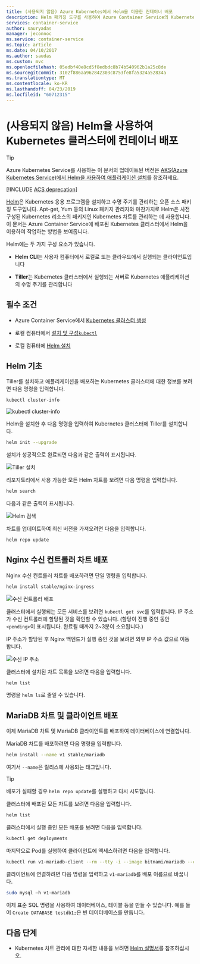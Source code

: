 ```yaml
---
title: (사용되지 않음) Azure Kubernetes에서 Helm을 이용한 컨테이너 배포
description: Helm 패키징 도구를 사용하여 Azure Container Service의 Kubernetes 클러스터에 컨테이너 배포
services: container-service
author: sauryadas
manager: jeconnoc
ms.service: container-service
ms.topic: article
ms.date: 04/10/2017
ms.author: saudas
ms.custom: mvc
ms.openlocfilehash: 05edbf40e8cd5f8edbdc8b74b540962b1a25c8de
ms.sourcegitcommit: 3102f886aa962842303c8753fe8fa5324a52834a
ms.translationtype: MT
ms.contentlocale: ko-KR
ms.lasthandoff: 04/23/2019
ms.locfileid: "60712315"
---
```

# <a name="deprecated-use-helm-to-deploy-containers-on-a-kubernetes-cluster"></a>(사용되지 않음) Helm을 사용하여 Kubernetes 클러스터에 컨테이너 배포

> [!TIP]
> Azure Kubernetes Service를 사용하는 이 문서의 업데이트된 버전은 [AKS(Azure Kubernetes Service)에서 Helm을 사용하여 애플리케이션 설치](../../aks/kubernetes-helm.md)를 참조하세요.

[!INCLUDE [ACS deprecation](../../../includes/container-service-kubernetes-deprecation.md)]

[Helm](https://github.com/kubernetes/helm/)은 Kubernetes 응용 프로그램을 설치하고 수명 주기를 관리하는 오픈 소스 패키징 도구입니다. Apt-get, Yum 등의 Linux 패키지 관리자와 마찬가지로 Helm은 사전 구성된 Kubernetes 리소스의 패키지인 Kubernetes 차트를 관리하는 데 사용합니다. 이 문서는 Azure Container Service에 배포된 Kubernetes 클러스터에서 Helm을 이용하여 작업하는 방법을 보여줍니다.

Helm에는 두 가지 구성 요소가 있습니다. 
* **Helm CLI**는 사용자 컴퓨터에서 로컬로 또는 클라우드에서 실행되는 클라이언트입니다  

* **Tiller**는 Kubernetes 클러스터에서 실행되는 서버로 Kubernetes 애플리케이션의 수명 주기를 관리합니다 
 
## <a name="prerequisites"></a>필수 조건

* Azure Container Service에서 [Kubernetes 클러스터 생성](container-service-kubernetes-walkthrough.md)

* 로컬 컴퓨터에서 [설치 및 구성`kubectl`](../container-service-connect.md)

* 로컬 컴퓨터에 [Helm 설치](https://github.com/kubernetes/helm/blob/master/docs/install.md)

## <a name="helm-basics"></a>Helm 기초 

Tiller를 설치하고 애플리케이션을 배포하는 Kubernetes 클러스터에 대한 정보를 보려면 다음 명령을 입력합니다.

```bash
kubectl cluster-info 
```
![kubectl cluster-info](./media/container-service-kubernetes-helm/clusterinfo.png)
 
Helm을 설치한 후 다음 명령을 입력하여 Kubernetes 클러스터에 Tiller를 설치합니다.

```bash
helm init --upgrade
```
설치가 성공적으로 완료되면 다음과 같은 출력이 표시됩니다.

![Tiller 설치](./media/container-service-kubernetes-helm/tiller-install.png)
 
 
 
 
리포지토리에서 사용 가능한 모든 Helm 차트를 보려면 다음 명령을 입력합니다.

```bash 
helm search 
```

다음과 같은 출력이 표시됩니다.

![Helm 검색](./media/container-service-kubernetes-helm/helm-search.png)
 
차트를 업데이트하여 최신 버전을 가져오려면 다음을 입력합니다.

```bash 
helm repo update 
```
## <a name="deploy-an-nginx-ingress-controller-chart"></a>Nginx 수신 컨트롤러 차트 배포 
 
Nginx 수신 컨트롤러 차트를 배포하려면 단일 명령을 입력합니다.

```bash
helm install stable/nginx-ingress 
```
![수신 컨트롤러 배포](./media/container-service-kubernetes-helm/nginx-ingress.png)

클러스터에서 실행되는 모든 서비스를 보려면 `kubectl get svc`를 입력합니다. IP 주소가 수신 컨트롤러에 할당된 것을 확인할 수 있습니다. (할당이 진행 중인 동안 `<pending>`이 표시됩니다. 완료될 때까지 2~3분이 소요됩니다.) 

IP 주소가 할당된 후 Nginx 백엔드가 실행 중인 것을 보려면 외부 IP 주소 값으로 이동합니다. 
 
![수신 IP 주소](./media/container-service-kubernetes-helm/ingress-ip-address.png)


클러스터에 설치된 차트 목록을 보려면 다음을 입력합니다.

```bash
helm list 
```

명령을 `helm ls`로 줄일 수 있습니다.
 
 
 
 
## <a name="deploy-a-mariadb-chart-and-client"></a>MariaDB 차트 및 클라이언트 배포

이제 MariaDB 차트 및 MariaDB 클라이언트를 배포하여 데이터베이스에 연결합니다.

MariaDB 차트를 배포하려면 다음 명령을 입력합니다.

```bash
helm install --name v1 stable/mariadb
```

여기서 `--name`은 릴리스에 사용되는 태그입니다.

> [!TIP]
> 배포가 실패할 경우 `helm repo update`를 실행하고 다시 시도합니다.
>
 
 
클러스터에 배포된 모든 차트를 보려면 다음을 입력합니다.

```bash 
helm list
```
 
클러스터에서 실행 중인 모든 배포를 보려면 다음을 입력합니다.

```bash
kubectl get deployments 
``` 
 
 
마지막으로 Pod를 실행하여 클라이언트에 액세스하려면 다음을 입력합니다.

```bash
kubectl run v1-mariadb-client --rm --tty -i --image bitnami/mariadb --command -- bash  
``` 
 
 
클라이언트에 연결하려면 다음 명령을 입력하고 `v1-mariadb`를 배포 이름으로 바꿉니다.

```bash
sudo mysql –h v1-mariadb
```
 
 
이제 표준 SQL 명령을 사용하여 데이터베이스, 테이블 등을 만들 수 있습니다. 예를 들어 `Create DATABASE testdb1;`은 빈 데이터베이스를 만듭니다. 
 
 
 
## <a name="next-steps"></a>다음 단계

* Kubernetes 차트 관리에 대한 자세한 내용을 보려면 [Helm 설명서](https://github.com/kubernetes/helm/blob/master/docs/index.md)를 참조하십시오. 

